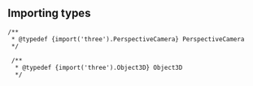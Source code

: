 ## Importing types

```
/**
 * @typedef {import('three').PerspectiveCamera} PerspectiveCamera
 */

 /**
  * @typedef {import('three').Object3D} Object3D
  */
```

